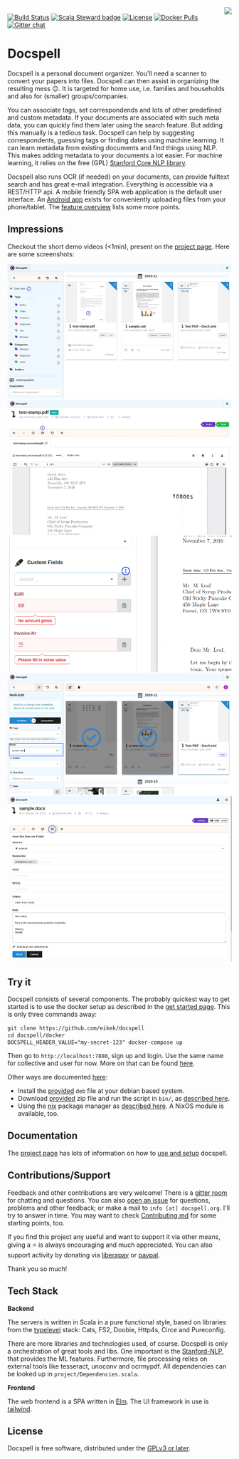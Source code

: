 <img align="right" src="./artwork/logo-only.svg" height="150px" style="padding-left: 20px"/>

[![Build Status](https://img.shields.io/travis/eikek/docspell/master?style=for-the-badge&logo=travisci)](https://travis-ci.org/eikek/docspell)
[![Scala Steward badge](https://img.shields.io/badge/Scala_Steward-helping-blue.svg?style=for-the-badge&logo=data:image/png;base64,iVBORw0KGgoAAAANSUhEUgAAAA4AAAAQCAMAAAARSr4IAAAAVFBMVEUAAACHjojlOy5NWlrKzcYRKjGFjIbp293YycuLa3pYY2LSqql4f3pCUFTgSjNodYRmcXUsPD/NTTbjRS+2jomhgnzNc223cGvZS0HaSD0XLjbaSjElhIr+AAAAAXRSTlMAQObYZgAAAHlJREFUCNdNyosOwyAIhWHAQS1Vt7a77/3fcxxdmv0xwmckutAR1nkm4ggbyEcg/wWmlGLDAA3oL50xi6fk5ffZ3E2E3QfZDCcCN2YtbEWZt+Drc6u6rlqv7Uk0LdKqqr5rk2UCRXOk0vmQKGfc94nOJyQjouF9H/wCc9gECEYfONoAAAAASUVORK5CYII=)](https://scala-steward.org)
[![License](https://img.shields.io/github/license/eikek/docspell.svg?style=for-the-badge&color=steelblue)](https://github.com/eikek/docspell/blob/master/LICENSE.txt)
[![Docker Pulls](https://img.shields.io/docker/pulls/eikek0/docspell?color=steelblue&style=for-the-badge&logo=docker)](https://hub.docker.com/r/eikek0/docspell)
[![Gitter chat](https://img.shields.io/gitter/room/eikek/docspell?style=for-the-badge&color=steelblue&logo=gitter)](https://gitter.im/eikek/docspell)

# Docspell

Docspell is a personal document organizer. You'll need a scanner to
convert your papers into files. Docspell can then assist in organizing
the resulting mess :wink:. It is targeted for home use, i.e. families
and households and also for (smaller) groups/companies.

You can associate tags, set correspondends and lots of other
predefined and custom metadata. If your documents are associated with
such meta data, you can quickly find them later using the search
feature. But adding this manually is a tedious task. Docspell can help
by suggesting correspondents, guessing tags or finding dates using
machine learning. It can learn metadata from existing documents and
find things using NLP. This makes adding metadata to your documents a
lot easier. For machine learning, it relies on the free (GPL)
[Stanford Core NLP library](https://github.com/stanfordnlp/CoreNLP).

Docspell also runs OCR (if needed) on your documents, can provide
fulltext search and has great e-mail integration. Everything is
accessible via a REST/HTTP api. A mobile friendly SPA web application
is the default user interface. An [Android
app](https://github.com/docspell/android-client) exists for
conveniently uploading files from your phone/tablet. The [feature
overview](https://docspell.org/#feature-selection) lists some more
points.


## Impressions

Checkout the short demo videos (<1min), present on the [project
page](https://docspell.org/#demos). Here are some screenshots:

![screenshot-1](website/site/content/docs/webapp/docspell-curate-1.jpg)
![screenshot-2](website/site/content/docs/webapp/docspell-curate-2.jpg)
![screenshot-3](website/site/content/docs/webapp/custom-fields-03.png)
![screenshot-4](website/site/content/docs/webapp/multiedit-04.png)
![screenshot-5](website/site/content/docs/webapp/mail-item-1.jpg)

## Try it

Docspell consists of several components. The probably quickest way to
get started is to use the docker setup as described in the [get started
page](https://docspell.org/#get-started). This is only three commands
away:

``` shell
git clone https://github.com/eikek/docspell
cd docspell/docker
DOCSPELL_HEADER_VALUE="my-secret-123" docker-compose up
```

Then go to `http://localhost:7880`, sign up and login. Use the same
name for collective and user for now. More on that can be found
[here](https://docspell.org/docs/intro/).

Other ways are documented
[here](https://docspell.org/docs/install/quickstart/):

- Install the [provided](https://github.com/eikek/docspell/releases)
  `deb` file at your debian based system.
- Download [provided](https://github.com/eikek/docspell/releases) zip
  file and run the script in `bin/`, as [described
  here](https://docspell.org/docs/install/installing/#download-unpack-run).
- Using the [nix](https://nixos.org/nix) package manager as [described
  here](https://docspell.org/docs/install/installing/#nix). A NixOS
  module is available, too.


## Documentation

The [project page](https://docspell.org) has lots of information on
how to [use and setup](https://docspell.org/docs) docspell.


## Contributions/Support

Feedback and other contributions are very welcome! There is a [gitter
room](https://gitter.im/eikek/docspell) for chatting and questions.
You can also [open an
issue](https://github.com/eikek/docspell/issues/new) for questions,
problems and other feedback; or make a mail to `info [at]
docspell.org`. I'll try to answer in time. You may want to check
[Contributing.md](Contributing.md) for some starting points, too.

If you find this project any useful and want to support it via other
means, giving a :star: is always encouraging and much appreciated. You
can also support activity by donating via
[liberapay](https://liberapay.com/eikek/) or
[paypal](https://paypal.me/eikek0).

Thank you so much!

## Tech Stack

**Backend**

The servers is written in Scala in a pure functional style, based on
libraries from the [typelevel](https://typelevel.org) stack: Cats,
FS2, Doobie, Http4s, Circe and Pureconfig.

There are more libraries and technologies used, of course. Docspell is
only a orchestration of great tools and libs. One important is the
[Stanford-NLP](https://nlp.stanford.edu/software/), that provides the
ML features. Furthermore, file processing relies on external tools
like tesseract, unoconv and ocrmypdf. All dependencies can be looked
up in `project/Dependencies.scala`.


**Frontend**

The web frontend is a SPA written in [Elm](https://elm-lang.org). The
UI framework in use is [tailwind](https://tailwindcss.com).


## License

Docspell is free software, distributed under the [GPLv3 or
later](https://spdx.org/licenses/GPL-3.0-or-later.html).
